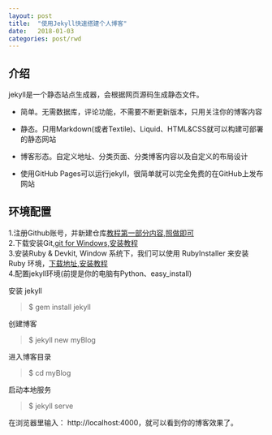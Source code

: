 ```yaml
---
layout: post
title:  "使用Jekyll快速搭建个人博客"
date:   2018-01-03
categories: post/rwd
---
```


## 介绍

jekyll是一个静态站点生成器，会根据网页源码生成静态文件。

- 简单。无需数据库，评论功能，不需要不断更新版本，只用关注你的博客内容

- 静态。只用Markdown(或者Textile)、Liquid、HTML&CSS就可以构建可部署的静态网站
 
- 博客形态。自定义地址、分类页面、分类博客内容以及自定义的布局设计

- 使用GitHub Pages可以运行jekyll，很简单就可以完全免费的在GitHub上发布网站

## 环境配置

1.注册Github账号，并新建仓库[教程第一部分内容,照做即可](http://blog.csdn.net/p10010/article/details/51336332)<br>
2.下载安装Git,[git for Windows](http://gitforwindows.org/),[安装教程](https://jingyan.baidu.com/article/020278117cbe921bcc9ce51c.html)<br>
3.安装Ruby & Devkit, Window 系统下，我们可以使用 RubyInstaller 来安装Ruby 环境，[下载地址](https://rubyinstaller.org/downloads/),[安装教程](https://jingyan.baidu.com/article/020278117cbe921bcc9ce51c.html)<br>
4.配置jekyll环境(前提是你的电脑有Python、easy_install)<br>

安装 jekyll

 <blockquote>$ gem install jekyll</blockquote>

创建博客

 <blockquote>$ jekyll new myBlog</blockquote>

进入博客目录

 <blockquote>$ cd myBlog</blockquote>
启动本地服务

 <blockquote>$ jekyll serve</blockquote>
在浏览器里输入： http://localhost:4000，就可以看到你的博客效果了。
